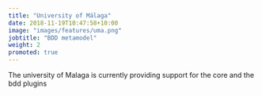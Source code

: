 ```yaml
---
title: "University of Málaga"
date: 2018-11-19T10:47:58+10:00
image: "images/features/uma.png"
jobtitle: "BDD metamodel"
weight: 2
promoted: true
---
```


The university of Malaga is currently providing support for the core and the bdd plugins
